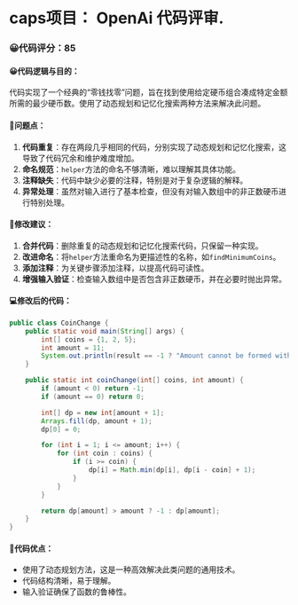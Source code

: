 # caps项目： OpenAi 代码评审.
### 😀代码评分：85
#### 😀代码逻辑与目的：
代码实现了一个经典的“零钱找零”问题，旨在找到使用给定硬币组合凑成特定金额所需的最少硬币数。使用了动态规划和记忆化搜索两种方法来解决此问题。

#### 🎯问题点：
1. **代码重复**：存在两段几乎相同的代码，分别实现了动态规划和记忆化搜索，这导致了代码冗余和维护难度增加。
2. **命名规范**：`helper`方法的命名不够清晰，难以理解其具体功能。
3. **注释缺失**：代码中缺少必要的注释，特别是对于复杂逻辑的解释。
4. **异常处理**：虽然对输入进行了基本检查，但没有对输入数组中的非正数硬币进行特别处理。

#### 🎯修改建议：
1. **合并代码**：删除重复的动态规划和记忆化搜索代码，只保留一种实现。
2. **改进命名**：将`helper`方法重命名为更描述性的名称，如`findMinimumCoins`。
3. **添加注释**：为关键步骤添加注释，以提高代码可读性。
4. **增强输入验证**：检查输入数组中是否包含非正数硬币，并在必要时抛出异常。

#### 💻修改后的代码：
```java
public class CoinChange {
    public static void main(String[] args) {
        int[] coins = {1, 2, 5};
        int amount = 11;
        System.out.println(result == -1 ? "Amount cannot be formed with given coins." : "Minimum coins required: " + result);
    }

    public static int coinChange(int[] coins, int amount) {
        if (amount < 0) return -1;
        if (amount == 0) return 0;

        int[] dp = new int[amount + 1];
        Arrays.fill(dp, amount + 1);
        dp[0] = 0;

        for (int i = 1; i <= amount; i++) {
            for (int coin : coins) {
                if (i >= coin) {
                    dp[i] = Math.min(dp[i], dp[i - coin] + 1);
                }
            }
        }

        return dp[amount] > amount ? -1 : dp[amount];
    }
}
```

#### 🌟代码优点：
- 使用了动态规划方法，这是一种高效解决此类问题的通用技术。
- 代码结构清晰，易于理解。
- 输入验证确保了函数的鲁棒性。